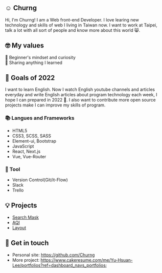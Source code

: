 ## ☺️ Churng 

Hi, I'm Churng! I am a Web front-end Developer. I love learing new technology and skills of web I living in Taiwan now. I want to work at Taipei, talk a lot with all sort of people and know more about this world 😸.

## 🤓 My values
🍏 Beginner's mindset and curiosity<br>
🙌 Sharing anything I learned<br>

## 🔭 Goals of 2022

I want to learn English. Now I watch English youtube channels and articles everyday and write English articles about program technology each week, I hope I can prepared in 2022 💪. I also want to contribute more open source projects make I can improve my skills of program.

### 📚 Langues and Frameworks
- HTML5
- CSS3, SCSS, SASS
- Element-ui, Bootstrap
- JavaScript
- React, Next.js 
- Vue, Vue-Router 


### 🔧 Tool
- Version Control(Git/it-Flow)
- Slack
- Trello

## 💡 Projects
- [Search Mask](https://churng.github.io/mask_work/)
- [AQI](https://churng.github.io/AQIproject_byVUE/)
- [Layout](https://churng.github.io/layout-practice-0106/)

## 🔗 Get in touch
- Personal site: https://github.com/Churng
- More project: https://www.cakeresume.com/me/Yu-Hsuan-Lee/portfolios?ref=dashboard_navs_portfolios;
